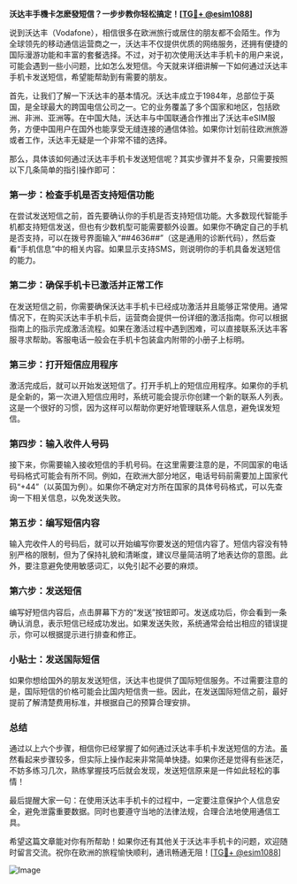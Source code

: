 **沃达丰手機卡怎麽發短信？一步步教你轻松搞定！[[TG💪+ @esim1088](https://t.me/s/esim1088)]**

说到沃达丰（Vodafone），相信很多在欧洲旅行或居住的朋友都不会陌生。作为全球领先的移动通信运营商之一，沃达丰不仅提供优质的网络服务，还拥有便捷的国际漫游功能和丰富的套餐选择。不过，对于初次使用沃达丰手机卡的用户来说，可能会遇到一些小问题，比如怎么发短信。今天就来详细讲解一下如何通过沃达丰手机卡发送短信，希望能帮助到有需要的朋友。

首先，让我们了解一下沃达丰的基本情况。沃达丰成立于1984年，总部位于英国，是全球最大的跨国电信公司之一。它的业务覆盖了多个国家和地区，包括欧洲、非洲、亚洲等。在中国大陆，沃达丰与中国联通合作推出了沃达丰eSIM服务，方便中国用户在国外也能享受无缝连接的通信体验。如果你计划前往欧洲旅游或者工作，沃达丰无疑是一个非常不错的选择。

那么，具体该如何通过沃达丰手机卡发送短信呢？其实步骤并不复杂，只需要按照以下几条简单的指引操作即可：

### 第一步：检查手机是否支持短信功能

在尝试发送短信之前，首先要确认你的手机是否支持短信功能。大多数现代智能手机都支持短信发送，但也有少数机型可能需要额外设置。如果你不确定自己的手机是否支持，可以在拨号界面输入“*#*#4636#*#*”（这是通用的诊断代码），然后查看“手机信息”中的相关内容。如果显示支持SMS，则说明你的手机具备发送短信的能力。

### 第二步：确保手机卡已激活并正常工作

在发送短信之前，你需要确保沃达丰手机卡已经成功激活并且能够正常使用。通常情况下，在购买沃达丰手机卡后，运营商会提供一份详细的激活指南。你可以根据指南上的指示完成激活流程。如果在激活过程中遇到困难，可以直接联系沃达丰客服寻求帮助。客服电话一般会在手机卡包装盒内附带的小册子上标明。

### 第三步：打开短信应用程序

激活完成后，就可以开始发送短信了。打开手机上的短信应用程序。如果你的手机是全新的，第一次进入短信应用时，系统可能会提示你创建一个新的联系人列表。这是一个很好的习惯，因为这样可以帮助你更好地管理联系人信息，避免误发短信。

### 第四步：输入收件人号码

接下来，你需要输入接收短信的手机号码。在这里需要注意的是，不同国家的电话号码格式可能会有所不同。例如，在欧洲大部分地区，电话号码前需要加上国家代码“+44”（以英国为例）。如果你不确定对方所在国家的具体号码格式，可以先查询一下相关信息，以免发送失败。

### 第五步：编写短信内容

输入完收件人的号码后，就可以开始编写你要发送的短信内容了。短信内容没有特别严格的限制，但为了保持礼貌和清晰度，建议尽量简洁明了地表达你的意图。此外，要注意避免使用敏感词汇，以免引起不必要的麻烦。

### 第六步：发送短信

编写好短信内容后，点击屏幕下方的“发送”按钮即可。发送成功后，你会看到一条确认消息，表示短信已经成功发出。如果发送失败，系统通常会给出相应的错误提示，你可以根据提示进行排查和修正。

### 小贴士：发送国际短信

如果你想给国外的朋友发送短信，沃达丰也提供了国际短信服务。不过需要注意的是，国际短信的价格可能会比国内短信贵一些。因此，在发送国际短信之前，最好提前了解清楚费用标准，并根据自己的预算合理安排。

### 总结

通过以上六个步骤，相信你已经掌握了如何通过沃达丰手机卡发送短信的方法。虽然看起来步骤较多，但实际上操作起来非常简单快捷。如果你还是觉得有些迷茫，不妨多练习几次，熟练掌握技巧后就会发现，发送短信原来是一件如此轻松的事情！

最后提醒大家一句：在使用沃达丰手机卡的过程中，一定要注意保护个人信息安全，避免泄露重要数据。同时也要遵守当地的法律法规，合理合法地使用通信工具。

希望这篇文章能对你有所帮助！如果你还有其他关于沃达丰手机卡的问题，欢迎随时留言交流。祝你在欧洲的旅程愉快顺利，通讯畅通无阻！[[TG💪+ @esim1088](https://t.me/s/esim1088)] 

![Image](https://i.postimg.cc/4NQfJmqS/Snipaste-2025-05-13-00-14-12.png)